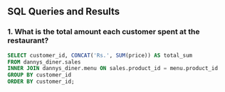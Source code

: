 ## SQL Queries and Results

### 1. What is the total amount each customer spent at the restaurant?

```sql
SELECT customer_id, CONCAT('Rs.', SUM(price)) AS total_sum 
FROM dannys_diner.sales 
INNER JOIN dannys_diner.menu ON sales.product_id = menu.product_id
GROUP BY customer_id
ORDER BY customer_id;
